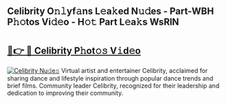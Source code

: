 ## Celibrity O𝚗𝚕yf𝚊ns L𝚎a𝚔ed N𝚞𝚍es - Part-WBH P𝚑𝚘tos Vi𝚍𝚎o - H𝚘𝚝 Part L𝚎a𝚔s WsRlN

# <h2><a href="http://kf27tf.oniu.top/?m=Celibrity">🔗👉 🔴 Celibrity P𝚑ot𝚘𝚜 V𝚒d𝚎o</a></h2>

[![Celibrity Nu𝚍e𝚜](https://i.imgur.com/0qMVB7G.gif)](http://kf27tf.oniu.top/?m=Celibrity)
Virtual artist and entertainer Celibrity, acclaimed for sharing dance and lifestyle inspiration through popular dance trends and brief films. Community leader Celibrity, recognized for their leadership and dedication to improving their community.  
